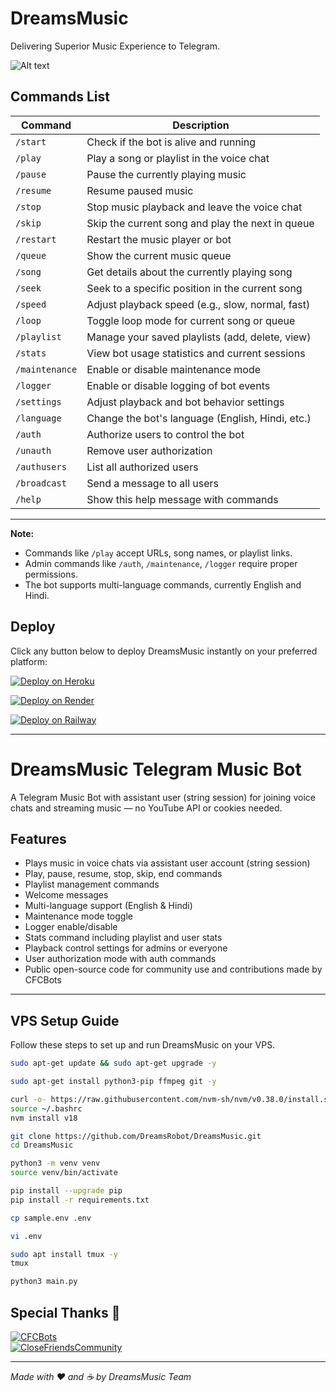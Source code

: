 # DreamsMusic

Delivering Superior Music Experience to Telegram.

![Alt text]([https://example.com/path/to/image.png](https://graph.org/file/2255334da15aee384dcb5-c7b55af2c8cb40c4cb.jpg))

## Commands List

| Command        | Description                                      |
|----------------|------------------------------------------------|
| `/start`       | Check if the bot is alive and running           |
| `/play`        | Play a song or playlist in the voice chat       |
| `/pause`       | Pause the currently playing music                |
| `/resume`      | Resume paused music                              |
| `/stop`        | Stop music playback and leave the voice chat    |
| `/skip`        | Skip the current song and play the next in queue|
| `/restart`     | Restart the music player or bot                   |
| `/queue`       | Show the current music queue                      |
| `/song`        | Get details about the currently playing song     |
| `/seek`        | Seek to a specific position in the current song |
| `/speed`       | Adjust playback speed (e.g., slow, normal, fast) |
| `/loop`        | Toggle loop mode for current song or queue       |
| `/playlist`    | Manage your saved playlists (add, delete, view)  |
| `/stats`       | View bot usage statistics and current sessions   |
| `/maintenance` | Enable or disable maintenance mode                |
| `/logger`      | Enable or disable logging of bot events           |
| `/settings`    | Adjust playback and bot behavior settings         |
| `/language`    | Change the bot's language (English, Hindi, etc.) |
| `/auth`        | Authorize users to control the bot                |
| `/unauth`      | Remove user authorization                          |
| `/authusers`   | List all authorized users                          |
| `/broadcast`  | Send a message to all users                        |
| `/help`        | Show this help message with commands               |

---

**Note:**  
- Commands like `/play` accept URLs, song names, or playlist links.  
- Admin commands like `/auth`, `/maintenance`, `/logger` require proper permissions.  
- The bot supports multi-language commands, currently English and Hindi.



## Deploy

Click any button below to deploy DreamsMusic instantly on your preferred platform:

[![Deploy on Heroku](https://www.herokucdn.com/deploy/button.svg)](https://heroku.com/deploy?template=https://github.com/DreamsRobot/DreamsMusic)

[![Deploy on Render](https://render.com/images/deploy-to-render-button.svg)](https://dashboard.render.com/deploy?repo=https://github.com/DreamsRobot/DreamsMusic)

[![Deploy on Railway](https://railway.app/button.svg)](https://railway.app/new/template?template=https://github.com/DreamsRobot/DreamsMusic)


---

# DreamsMusic Telegram Music Bot

A Telegram Music Bot with assistant user (string session) for joining voice chats and streaming music — no YouTube API or cookies needed.

## Features

- Plays music in voice chats via assistant user account (string session)  
- Play, pause, resume, stop, skip, end commands  
- Playlist management commands  
- Welcome messages  
- Multi-language support (English & Hindi)  
- Maintenance mode toggle  
- Logger enable/disable  
- Stats command including playlist and user stats  
- Playback control settings for admins or everyone  
- User authorization mode with auth commands  
- Public open-source code for community use and contributions made by CFCBots

---

## VPS Setup Guide

Follow these steps to set up and run DreamsMusic on your VPS.

```bash
sudo apt-get update && sudo apt-get upgrade -y

sudo apt-get install python3-pip ffmpeg git -y

curl -o- https://raw.githubusercontent.com/nvm-sh/nvm/v0.38.0/install.sh | bash
source ~/.bashrc
nvm install v18

git clone https://github.com/DreamsRobot/DreamsMusic.git
cd DreamsMusic

python3 -m venv venv
source venv/bin/activate

pip install --upgrade pip
pip install -r requirements.txt

cp sample.env .env

vi .env

sudo apt install tmux -y
tmux

python3 main.py
```

## Special Thanks 🙏

[![CFCBots](https://img.shields.io/badge/CFCBots-%231DA1F2.svg?style=for-the-badge&logo=telegram&logoColor=white&animation=fade)](https://t.me/CFCBots)  
[![CloseFriendsCommunity](https://img.shields.io/badge/CloseFriendsCommunity-%231DA1F2.svg?style=for-the-badge&logo=telegram&logoColor=white&animation=fade)](https://t.me/CloseFriends/community)

---

*Made with ❤️ and ☕ by DreamsMusic Team*
